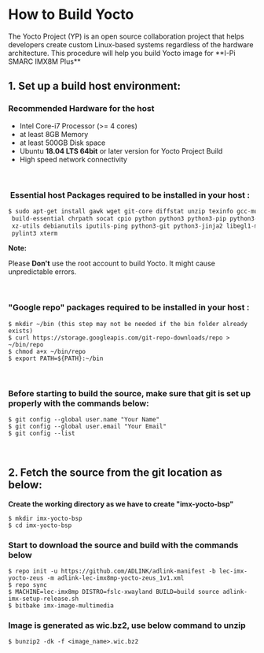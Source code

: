 # **How to Build Yocto**

<div class = "bullets">
The Yocto Project (YP) is an open source collaboration project that helps developers create custom Linux-based systems regardless of the hardware architecture. This procedure will help you build Yocto image for **I-Pi SMARC IMX8M Plus**

## **1. Set up a build host environment:**

### **Recommended Hardware for the host**

- Intel Core-i7 Processor (>= 4 cores)
- at least 8GB Memory
- at least 500GB Disk space
- Ubuntu **18.04 LTS 64bit** or later version for Yocto Project Build
- High speed network connectivity 

<br>

### &nbsp;**Essential host Packages required to be installed in your host :**

```python
$ sudo apt-get install gawk wget git-core diffstat unzip texinfo gcc-multilib \
 build-essential chrpath socat cpio python python3 python3-pip python3-pexpect \
 xz-utils debianutils iputils-ping python3-git python3-jinja2 libegl1-mesa libsdl1.2-dev \
 pylint3 xterm
```

**Note:**

Please **Don't** use the root account to build Yocto. It might cause unpredictable errors. 

<br>

### **"Google repo" packages required to be installed in your host :**

```shell
$ mkdir ~/bin (this step may not be needed if the bin folder already exists)
$ curl https://storage.googleapis.com/git-repo-downloads/repo > ~/bin/repo
$ chmod a+x ~/bin/repo
$ export PATH=${PATH}:~/bin
```

<br>

### **Before starting to build the source, make sure that git is set up properly with the commands below:**

```shell
$ git config --global user.name "Your Name"
$ git config --global user.email "Your Email"
$ git config --list
```

<br>

## 2. Fetch the source from the git location as below:

**Create the working directory as we have to create "imx-yocto-bsp"**

```shell
$ mkdir imx-yocto-bsp 
$ cd imx-yocto-bsp
```

### **Start to download the source and build with the commands below** 

```shell
$ repo init -u https://github.com/ADLINK/adlink-manifest -b lec-imx-yocto-zeus -m adlink-lec-imx8mp-yocto-zeus_1v1.xml
$ repo sync
$ MACHINE=lec-imx8mp DISTRO=fslc-xwayland BUILD=build source adlink-imx-setup-release.sh
$ bitbake imx-image-multimedia
```

### **Image is generated as wic.bz2, use below command to unzip** 

```shell
$ bunzip2 -dk -f <image_name>.wic.bz2
```
</div>




